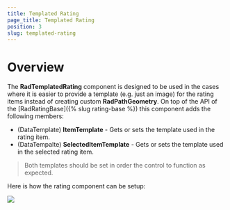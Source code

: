 ```yaml
---
title: Templated Rating
page_title: Templated Rating
position: 3
slug: templated-rating
---
```


# Overview

The **RadTemplatedRating** component is designed to be used in the cases where it is easier to provide a template (e.g. just an image) for the rating items instead of creating custom **RadPathGeometry**. On top of the API of the [RadRatingBase]({% slug rating-base %}) this component adds the following members:

 - (DataTemplate) **ItemTemplate** - Gets or sets the template used in the rating item.
 - (DataTempalte) **SelectedItemTemplate** - Gets or sets the template used in the selected rating item.

> Both templates should be set in order the control to function as expected.



Here is how the rating component can be setup:

<snippet id='rating-templates'/>

![](images/rating-templates.png)